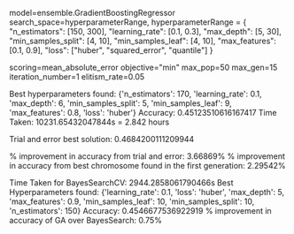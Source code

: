 model=ensemble.GradientBoostingRegressor
search_space=hyperparameterRange, hyperparameterRange = {
    "n_estimators": [150, 300],
    "learning_rate": [0.1, 0.3],
    "max_depth": [5, 30],
    "min_samples_split": [4, 10],
    "min_samples_leaf": [4, 10],
    "max_features": [0.1, 0.9],
    "loss": ["huber", "squared_error", "quantile"]
}

scoring=mean_absolute_error 
objective="min"
max_pop=50
max_gen=15
iteration_number=1
elitism_rate=0.05

Best hyperparameters found: {'n_estimators': 170, 'learning_rate': 0.1, 'max_depth': 6, 'min_samples_split': 5, 'min_samples_leaf': 9, 'max_features': 0.8, 'loss': 'huber'}
Accuracy: 0.45123510616167417
Time Taken: 10231.65432047844s = 2.842 hours

Trial and error best solution: 0.4684200111209944

% improvement in accuracy from trial and error: 3.66869%
% improvement in accuracy from best chromosome found in the first generation: 2.29542%

Time Taken for BayesSearchCV: 2944.2858061790466s
Best Hyperparameters found: {'learning_rate': 0.1, 'loss': 'huber', 'max_depth': 5, 'max_features': 0.9, 'min_samples_leaf': 10, 'min_samples_split': 10, 'n_estimators': 150}
Accuracy: 0.4546677536922919
% improvement in accuracy of GA over BayesSearch: 0.75%